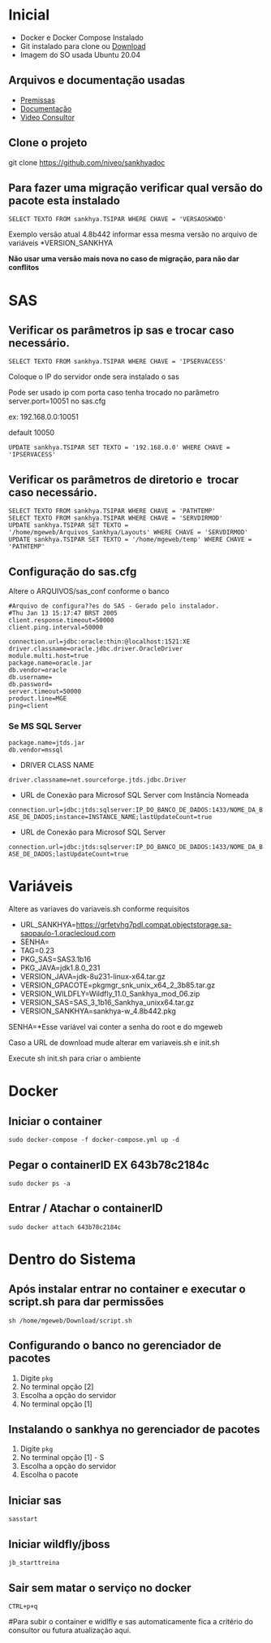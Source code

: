 # Inicial
- Docker e Docker Compose Instalado
- Git instalado para clone ou [Download](https://github.com/niveo/sankhyadoc)
- Imagem do SO usada Ubuntu 20.04

## Arquivos e documentação usadas
- [Premissas](https://ajuda.sankhya.com.br/hc/pt-br/articles/360045373654-Premissas-e-Pr%C3%A9-requisitos-para-implanta%C3%A7%C3%A3o)
- [Documentação](https://ajuda.sankhya.com.br/hc/pt-br/articles/360045547894-Manual-de-Instala%C3%A7%C3%A3o-SankhyaW-em-Ambiente-Linux) 
- [Video Consultor](https://vimeo.com/639201281)

## Clone o projeto
git clone https://github.com/niveo/sankhyadoc

## Para fazer uma migração verificar qual versão do pacote esta instalado
`SELECT TEXTO FROM sankhya.TSIPAR WHERE CHAVE = 'VERSAOSKWDD'`

Exemplo versão atual 4.8b442 informar essa mesma versão no arquivo de variáveis *VERSION_SANKHYA

**Não usar uma versão mais nova no caso de migração, para não dar conflitos**

# SAS

## Verificar os parâmetros ip sas e trocar caso necessário.
```SELECT TEXTO FROM sankhya.TSIPAR WHERE CHAVE = 'IPSERVACESS'```

Coloque o IP do servidor onde sera instalado o sas

Pode ser usado ip com porta caso tenha trocado no parâmetro server.port=10051 no sas.cfg

ex: 192.168.0.0:10051

default 10050

```UPDATE sankhya.TSIPAR SET TEXTO = '192.168.0.0' WHERE CHAVE = 'IPSERVACESS'```

## Verificar os parâmetros de diretorio e  trocar caso necessário.
```
SELECT TEXTO FROM sankhya.TSIPAR WHERE CHAVE = 'PATHTEMP'
SELECT TEXTO FROM sankhya.TSIPAR WHERE CHAVE = 'SERVDIRMOD'
UPDATE sankhya.TSIPAR SET TEXTO = '/home/mgeweb/Arquivos_Sankhya/Layouts' WHERE CHAVE = 'SERVDIRMOD'
UPDATE sankhya.TSIPAR SET TEXTO = '/home/mgeweb/temp' WHERE CHAVE = 'PATHTEMP'
```

## Configuração do sas.cfg
Altere o ARQUIVOS/sas_conf conforme o banco

```
#Arquivo de configura??es do SAS - Gerado pelo instalador.
#Thu Jan 13 15:17:47 BRST 2005
client.response.timeout=50000
client.ping.interval=50000

connection.url=jdbc:oracle:thin:@localhost:1521:XE
driver.classname=oracle.jdbc.driver.OracleDriver
module.multi.host=true
package.name=oracle.jar
db.vendor=oracle
db.username=
db.password=
server.timeout=50000
product.line=MGE
ping=client
```

### Se MS SQL Server ###
```
package.name=jtds.jar
db.vendor=mssql
```

- DRIVER CLASS NAME

`driver.classname=net.sourceforge.jtds.jdbc.Driver`

- URL de Conexão para Microsof SQL Server com Instância Nomeada

`connection.url=jdbc:jtds:sqlserver:IP_DO_BANCO_DE_DADOS:1433/NOME_DA_BASE_DE_DADOS;instance=INSTANCE_NAME;lastUpdateCount=true`

- URL de Conexão para Microsof SQL Server

`connection.url=jdbc:jtds:sqlserver:IP_DO_BANCO_DE_DADOS:1433/NOME_DA_BASE_DE_DADOS;lastUpdateCount=true`


# Variáveis 
Altere as variaves do variaveis.sh conforme requisitos
- URL_SANKHYA=https://grfetvhg7pdl.compat.objectstorage.sa-saopaulo-1.oraclecloud.com
- SENHA=
- TAG=0.23
- PKG_SAS=SAS3.1b16
- PKG_JAVA=jdk1.8.0_231
- VERSION_JAVA=jdk-8u231-linux-x64.tar.gz
- VERSION_GPACOTE=pkgmgr_snk_unix_x64_2_3b85.tar.gz
- VERSION_WILDFLY=Wildfly_11.0_Sankhya_mod_06.zip
- VERSION_SAS=SAS_3_1b16_Sankhya_unixx64.tar.gz
- VERSION_SANKHYA=sankhya-w_4.8b442.pkg

SENHA=*Esse variável vai conter a senha do root e do mgeweb

Caso a URL de download mude alterar em variaveis.sh e init.sh

Execute sh init.sh para criar o ambiente


# Docker
## Iniciar o container
```sudo docker-compose -f docker-compose.yml up -d```

## Pegar o containerID EX 643b78c2184c
`sudo docker ps -a`

## Entrar / Atachar o containerID
`sudo docker attach 643b78c2184c`

# Dentro do Sistema

## Após instalar entrar no container e executar o script.sh para dar permissões
`sh /home/mgeweb/Download/script.sh`

## Configurando o banco no gerenciador de pacotes
1. Digite `pkg` 
2. No terminal opção [2] 
3. Escolha a opção do servidor
4. No terminal opção [1] 

## Instalando o sankhya no gerenciador de pacotes
1. Digite `pkg` 
2. No terminal opção [1] - S
3. Escolha a opção do servidor
4. Escolha o pacote

## Iniciar sas
`sasstart`

## Iniciar wildfly/jboss
`jb_starttreina`

## Sair sem matar o serviço no docker
`CTRL+p+q`


#Para subir o container e widlfly e sas automaticamente fica a critério do consultor ou futura atualização aqui.
